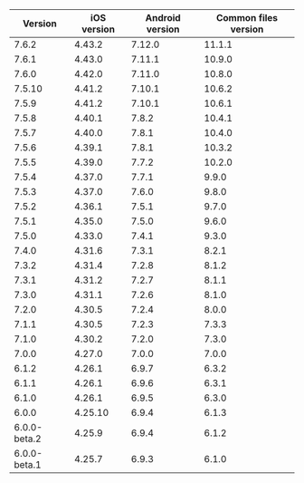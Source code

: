 | Version      | iOS version | Android version | Common files version |
|--------------|-------------|-----------------|----------------------|
| 7.6.2 | 4.43.2 | 7.12.0 | 11.1.1 |
| 7.6.1 | 4.43.0 | 7.11.1 | 10.9.0 |
| 7.6.0 | 4.42.0 | 7.11.0 | 10.8.0 |
| 7.5.10 | 4.41.2 | 7.10.1 | 10.6.2 |
| 7.5.9 | 4.41.2 | 7.10.1 | 10.6.1 |
| 7.5.8 | 4.40.1 | 7.8.2 | 10.4.1 |
| 7.5.7 | 4.40.0 | 7.8.1 | 10.4.0 |
| 7.5.6 | 4.39.1 | 7.8.1 | 10.3.2 |
| 7.5.5 | 4.39.0 | 7.7.2 | 10.2.0 |
| 7.5.4        | 4.37.0      | 7.7.1           | 9.9.0                |
| 7.5.3        | 4.37.0      | 7.6.0           | 9.8.0                |
| 7.5.2        | 4.36.1      | 7.5.1           | 9.7.0                |
| 7.5.1        | 4.35.0      | 7.5.0           | 9.6.0                |
| 7.5.0        | 4.33.0      | 7.4.1           | 9.3.0                |
| 7.4.0        | 4.31.6      | 7.3.1           | 8.2.1                |
| 7.3.2        | 4.31.4      | 7.2.8           | 8.1.2                |
| 7.3.1        | 4.31.2      | 7.2.7           | 8.1.1                |
| 7.3.0        | 4.31.1      | 7.2.6           | 8.1.0                |
| 7.2.0        | 4.30.5      | 7.2.4           | 8.0.0                |
| 7.1.1        | 4.30.5      | 7.2.3           | 7.3.3                |
| 7.1.0        | 4.30.2      | 7.2.0           | 7.3.0                |
| 7.0.0        | 4.27.0      | 7.0.0           | 7.0.0                |
| 6.1.2        | 4.26.1      | 6.9.7           | 6.3.2                |
| 6.1.1        | 4.26.1      | 6.9.6           | 6.3.1                |
| 6.1.0        | 4.26.1      | 6.9.5           | 6.3.0                |
| 6.0.0        | 4.25.10     | 6.9.4           | 6.1.3                |
| 6.0.0-beta.2 | 4.25.9      | 6.9.4           | 6.1.2                |
| 6.0.0-beta.1 | 4.25.7      | 6.9.3           | 6.1.0                |
